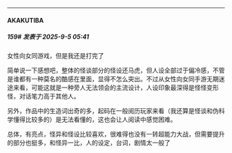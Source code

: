 ﻿
*****

####  AKAKUTIBA  
##### 159#       发表于 2025-9-5 05:41

女性向女同游戏，但是我还是打完了

简单说一下感想吧，整体的怪谈部分的怪设还马虎，但人设全部过于偏冷感，不管是谁都有一种莫名的酷感在里面，显得不怎么突出。不过从女性向女同手游无期迷途来看，可能这就是一种旁人无法领会的主流设计，人设印象最深得是怪怪变形怪，对话笔力高于其他人。

另外，作品中的生造词出奇的多，起码在一般阅历玩家来看（我还算是怪谈和伪科学懂得比较多的）是无法看懂的，这也会让人阅读中感觉困难。

总体，有亮点，怪异和怪设比较喜欢，很难得也没有一转超能力大战，但需要提升的部分也挺多，和怪异一比，人的设定，台词，剧情太一般了


